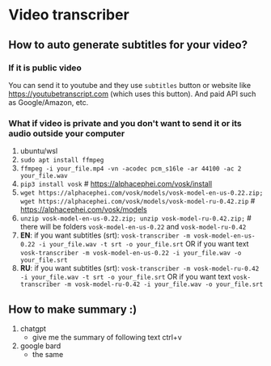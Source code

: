 # Video transcriber
## How to auto generate subtitles for your video?
### If it is public video
You can send it to youtube and they use `subtitles` button or website like https://youtubetranscript.com (which uses this button).
And paid API such as Google/Amazon, etc.

### What if video is private and you don't want to send it or its audio outside your computer
1. ubuntu/wsl
2. `sudo apt install ffmpeg`
3. `ffmpeg -i your_file.mp4 -vn -acodec pcm_s16le -ar 44100 -ac 2 your_file.wav`
4. `pip3 install vosk` # https://alphacephei.com/vosk/install
5. `wget https://alphacephei.com/vosk/models/vosk-model-en-us-0.22.zip; wget https://alphacephei.com/vosk/models/vosk-model-ru-0.42.zip` # https://alphacephei.com/vosk/models
6. `unzip vosk-model-en-us-0.22.zip; unzip vosk-model-ru-0.42.zip;` # there will be folders `vosk-model-en-us-0.22` and `vosk-model-ru-0.42`
7. **EN**: if you want subtitles (srt): `vosk-transcriber -m vosk-model-en-us-0.22 -i your_file.wav -t srt -o your_file.srt` OR if you want text `vosk-transcriber -m vosk-model-en-us-0.22 -i your_file.wav -o your_file.srt`
8. **RU**: if you want subtitles (srt): `vosk-transcriber -m vosk-model-ru-0.42 -i your_file.wav -t srt -o your_file.srt` OR if you want text `vosk-transcriber -m vosk-model-ru-0.42 -i your_file.wav -o your_file.srt`

## How to make summary :)
1. chatgpt
    * give me the summary of following text ctrl+v
2. google bard
    * the same
